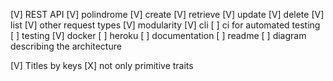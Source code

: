[V] REST API
[V] polindrome
[V] create
[V] retrieve
[V] update
[V] delete
[V] list
[V] other request types
[V] modularity
[V] cli
[ ] ci for automated testing
[ ] testing
[V] docker
[ ] heroku
[ ] documentation
[ ] readme
[ ] diagram describing the architecture

[V] Titles by keys
[X] not only primitive traits